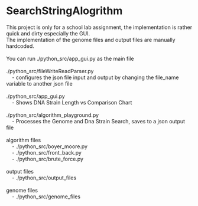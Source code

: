 # SearchStringAlogrithm <br />
This project is only for a school lab assignment, the implementation is rather quick and dirty especially the GUI.
<br />
The implementation of the genome files and output files are manually hardcoded.<br />
<br />
You can run ./python_src/app_gui.py as the main file<br />
<br />
./python_src/fileWriteReadParser.py <br />
&nbsp;&nbsp;&nbsp;&nbsp;- configures the json file input and output by changing the file_name variable to another json file<br />
<br />
./python_src/app_gui.py <br />
&nbsp;&nbsp;&nbsp;&nbsp;- Shows DNA Strain Length vs Comparison Chart<br />
<br />
./python_src/algorithm_playground.py<br />
&nbsp;&nbsp;&nbsp;&nbsp;- Processes the Genome and Dna Strain Search, saves to a json output file<br />
<br />
algorithm files<br />
&nbsp;&nbsp;&nbsp;&nbsp;- ./python_src/boyer_moore.py<br />
&nbsp;&nbsp;&nbsp;&nbsp;- ./python_src/front_back.py<br />
&nbsp;&nbsp;&nbsp;&nbsp;- ./python_src/brute_force.py<br />
<br />
output files<br />
&nbsp;&nbsp;&nbsp;&nbsp;- ./python_src/output_files<br />
<br />
genome files<br />
&nbsp;&nbsp;&nbsp;&nbsp;- ./python_src/genome_files<br />
